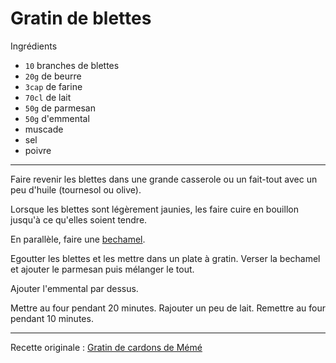 # Gratin de blettes

Ingrédients

* `10` branches de blettes
* `20g` de beurre
* `3cap` de farine
* `70cl` de lait
* `50g` de parmesan
* `50g` d'emmental
* muscade
* sel
* poivre

---

Faire revenir les blettes dans une grande casserole ou un fait-tout avec un peu d'huile (tournesol ou olive).

Lorsque les blettes sont légèrement jaunies, les faire cuire en bouillon jusqu'à ce qu'elles soient tendre.

En parallèle, faire une [bechamel](../utils/bechamel.md).

Egoutter les blettes et les mettre dans un plate à gratin. Verser la bechamel et ajouter le parmesan puis mélanger le tout.

Ajouter l'emmental par dessus.

Mettre au four pendant 20 minutes. Rajouter un peu de lait. Remettre au four pendant 10 minutes.

---

Recette originale : [Gratin de cardons de Mémé](https://www.marmiton.org/recettes/recette_gratin-de-cardons-de-meme_87601.aspx)
